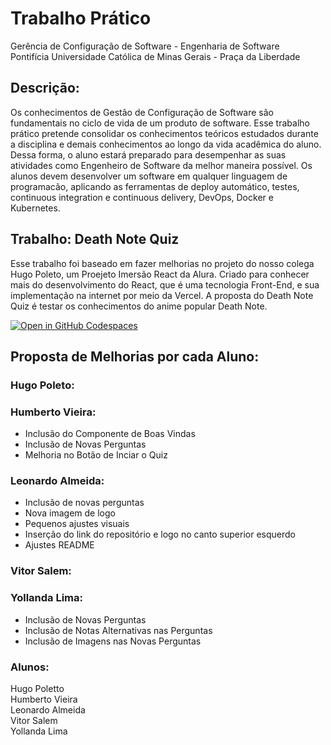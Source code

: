 # Trabalho Prático
Gerência de Configuração de Software - Engenharia de Software\
Pontifícia Universidade Católica de Minas Gerais - Praça da Liberdade

## Descrição:
Os conhecimentos de Gestão de Configuração de Software são fundamentais no ciclo de vida de um produto de software. Esse trabalho prático pretende consolidar os conhecimentos teóricos estudados durante a disciplina e demais conhecimentos ao longo da vida acadêmica do aluno. Dessa forma, o aluno estará preparado para desempenhar as suas atividades como Engenheiro de Software da melhor maneira possível. Os alunos devem desenvolver um software em qualquer linguagem de programacão, aplicando as ferramentas de deploy automático, testes, continuous integration e continuous delivery, DevOps, Docker e Kubernetes.

## Trabalho: Death Note Quiz

Esse trabalho foi baseado em fazer melhorias no projeto do nosso colega Hugo Poleto, um Proejeto Imersão React da Alura. Criado para conhecer mais do desenvolvimento do React, que é uma tecnologia Front-End, e sua implementação na internet por meio da Vercel. A proposta do Death Note Quiz é testar os conhecimentos do anime popular Death Note.

[![Open in GitHub Codespaces](https://github.com/codespaces/badge.svg)](https://codespaces.new/HugoPoletto34/Death-Note-Quiz?quickstart=1)

## Proposta de Melhorias por cada Aluno:
### Hugo Poleto:
### Humberto Vieira:
- Inclusão do Componente de Boas Vindas
- Inclusão de Novas Perguntas
- Melhoria no Botão de Inciar o Quiz

### Leonardo Almeida:
- Inclusão de novas perguntas
- Nova imagem de logo
- Pequenos ajustes visuais
- Inserção do link do repositório e logo no canto superior esquerdo
- Ajustes README

### Vitor Salem:

### Yollanda Lima:
- Inclusão de Novas Perguntas
- Inclusão de Notas Alternativas nas Perguntas
- Inclusão de Imagens nas Novas Perguntas

### Alunos:
Hugo Poletto\
Humberto Vieira\
Leonardo Almeida\
Vitor Salem\
Yollanda Lima
